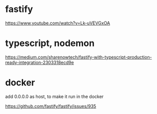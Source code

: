 # fastify

https://www.youtube.com/watch?v=Lk-uVEVGxOA

# typescript, nodemon

https://medium.com/sharenowtech/fastify-with-typescript-production-ready-integration-2303318ecd9e

# docker

add 0.0.0.0 as host, to make it run in the docker

https://github.com/fastify/fastify/issues/935

